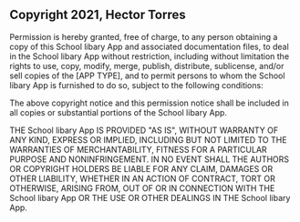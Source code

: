## Copyright 2021, Hector Torres


Permission is hereby granted, free of charge, to any person obtaining a copy of this School libary App and associated documentation files, to deal in the School libary App without restriction, including without limitation the rights to use, copy, modify, merge, publish, distribute, sublicense, and/or sell copies of the [APP TYPE], and to permit persons to whom the School libary App is furnished to do so, subject to the following conditions:

The above copyright notice and this permission notice shall be included in all copies or substantial portions of the School libary App.

THE School libary App IS PROVIDED "AS IS", WITHOUT WARRANTY OF ANY KIND, EXPRESS OR IMPLIED, INCLUDING BUT NOT LIMITED TO THE WARRANTIES OF MERCHANTABILITY, FITNESS FOR A PARTICULAR PURPOSE AND NONINFRINGEMENT. IN NO EVENT SHALL THE AUTHORS OR COPYRIGHT HOLDERS BE LIABLE FOR ANY CLAIM, DAMAGES OR OTHER LIABILITY, WHETHER IN AN ACTION OF CONTRACT, TORT OR OTHERWISE, ARISING FROM, OUT OF OR IN CONNECTION WITH THE School libary App OR THE USE OR OTHER DEALINGS IN THE School libary App.
